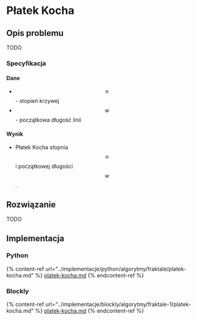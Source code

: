 # Płatek Kocha

## Opis problemu

TODO

### Specyfikacja

#### Dane

* $$n$$ - stopień krzywej
* $$w$$ - początkowa długość linii

#### Wynik

* Płatek Kocha stopnia $$n$$ i początkowej długości $$w$$.

## Rozwiązanie

TODO

## Implementacja

### Python

{% content-ref url="../implementacje/python/algorytmy/fraktale/platek-kocha.md" %}
[platek-kocha.md](../implementacje/python/algorytmy/fraktale/platek-kocha.md)
{% endcontent-ref %}

### Blockly

{% content-ref url="../implementacje/blockly/algorytmy/fraktale-1/platek-kocha.md" %}
[platek-kocha.md](../implementacje/blockly/algorytmy/fraktale-1/platek-kocha.md)
{% endcontent-ref %}

